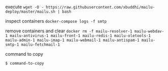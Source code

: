 execute
`wget -O - https://raw.githubusercontent.com/xbuddhi/mailu-deploy/master/mailu.sh | bash`

inspect containers
`docker-compose logs -f smtp`

remove containers and clear
`docker rm -f mailu-resolver-1 mailu-webdav-1 mailu-antivirus-1 mailu-front-1 mailu-redis-1 mailu-oletools-1 mailu-admin-1 mailu-imap-1 mailu-webmail-1 mailu-antispam-1 mailu-smtp-1 mailu-fetchmail-1`

command to copy
```console
$ command-to-copy